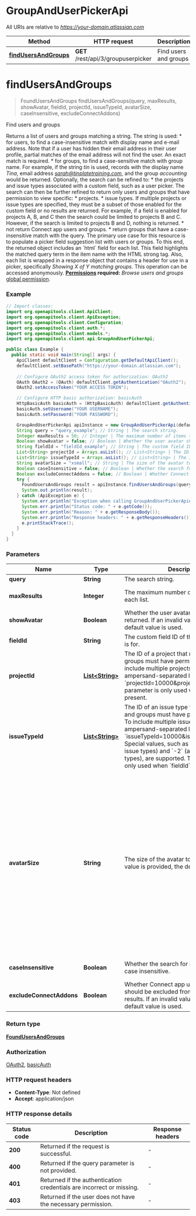 # GroupAndUserPickerApi

All URIs are relative to *https://your-domain.atlassian.com*

Method | HTTP request | Description
------------- | ------------- | -------------
[**findUsersAndGroups**](GroupAndUserPickerApi.md#findUsersAndGroups) | **GET** /rest/api/3/groupuserpicker | Find users and groups


<a name="findUsersAndGroups"></a>
# **findUsersAndGroups**
> FoundUsersAndGroups findUsersAndGroups(query, maxResults, showAvatar, fieldId, projectId, issueTypeId, avatarSize, caseInsensitive, excludeConnectAddons)

Find users and groups

Returns a list of users and groups matching a string. The string is used:   *  for users, to find a case-insensitive match with display name and e-mail address. Note that if a user has hidden their email address in their user profile, partial matches of the email address will not find the user. An exact match is required.  *  for groups, to find a case-sensitive match with group name.  For example, if the string *tin* is used, records with the display name *Tina*, email address *sarah@tinplatetraining.com*, and the group *accounting* would be returned.  Optionally, the search can be refined to:   *  the projects and issue types associated with a custom field, such as a user picker. The search can then be further refined to return only users and groups that have permission to view specific:           *  projects.      *  issue types.          If multiple projects or issue types are specified, they must be a subset of those enabled for the custom field or no results are returned. For example, if a field is enabled for projects A, B, and C then the search could be limited to projects B and C. However, if the search is limited to projects B and D, nothing is returned.  *  not return Connect app users and groups.  *  return groups that have a case-insensitive match with the query.  The primary use case for this resource is to populate a picker field suggestion list with users or groups. To this end, the returned object includes an &#x60;html&#x60; field for each list. This field highlights the matched query term in the item name with the HTML strong tag. Also, each list is wrapped in a response object that contains a header for use in a picker, specifically *Showing X of Y matching groups*.  This operation can be accessed anonymously.  **[Permissions](#permissions) required:** *Browse users and groups* [global permission](https://confluence.atlassian.com/x/yodKLg).

### Example
```java
// Import classes:
import org.openapitools.client.ApiClient;
import org.openapitools.client.ApiException;
import org.openapitools.client.Configuration;
import org.openapitools.client.auth.*;
import org.openapitools.client.models.*;
import org.openapitools.client.api.GroupAndUserPickerApi;

public class Example {
  public static void main(String[] args) {
    ApiClient defaultClient = Configuration.getDefaultApiClient();
    defaultClient.setBasePath("https://your-domain.atlassian.com");
    
    // Configure OAuth2 access token for authorization: OAuth2
    OAuth OAuth2 = (OAuth) defaultClient.getAuthentication("OAuth2");
    OAuth2.setAccessToken("YOUR ACCESS TOKEN");

    // Configure HTTP basic authorization: basicAuth
    HttpBasicAuth basicAuth = (HttpBasicAuth) defaultClient.getAuthentication("basicAuth");
    basicAuth.setUsername("YOUR USERNAME");
    basicAuth.setPassword("YOUR PASSWORD");

    GroupAndUserPickerApi apiInstance = new GroupAndUserPickerApi(defaultClient);
    String query = "query_example"; // String | The search string.
    Integer maxResults = 50; // Integer | The maximum number of items to return in each list.
    Boolean showAvatar = false; // Boolean | Whether the user avatar should be returned. If an invalid value is provided, the default value is used.
    String fieldId = "fieldId_example"; // String | The custom field ID of the field this request is for.
    List<String> projectId = Arrays.asList(); // List<String> | The ID of a project that returned users and groups must have permission to view. To include multiple projects, provide an ampersand-separated list. For example, `projectId=10000&projectId=10001`. This parameter is only used when `fieldId` is present.
    List<String> issueTypeId = Arrays.asList(); // List<String> | The ID of an issue type that returned users and groups must have permission to view. To include multiple issue types, provide an ampersand-separated list. For example, `issueTypeId=10000&issueTypeId=10001`. Special values, such as `-1` (all standard issue types) and `-2` (all subtask issue types), are supported. This parameter is only used when `fieldId` is present.
    String avatarSize = "xsmall"; // String | The size of the avatar to return. If an invalid value is provided, the default value is used.
    Boolean caseInsensitive = false; // Boolean | Whether the search for groups should be case insensitive.
    Boolean excludeConnectAddons = false; // Boolean | Whether Connect app users and groups should be excluded from the search results. If an invalid value is provided, the default value is used.
    try {
      FoundUsersAndGroups result = apiInstance.findUsersAndGroups(query, maxResults, showAvatar, fieldId, projectId, issueTypeId, avatarSize, caseInsensitive, excludeConnectAddons);
      System.out.println(result);
    } catch (ApiException e) {
      System.err.println("Exception when calling GroupAndUserPickerApi#findUsersAndGroups");
      System.err.println("Status code: " + e.getCode());
      System.err.println("Reason: " + e.getResponseBody());
      System.err.println("Response headers: " + e.getResponseHeaders());
      e.printStackTrace();
    }
  }
}
```

### Parameters

Name | Type | Description  | Notes
------------- | ------------- | ------------- | -------------
 **query** | **String**| The search string. |
 **maxResults** | **Integer**| The maximum number of items to return in each list. | [optional] [default to 50]
 **showAvatar** | **Boolean**| Whether the user avatar should be returned. If an invalid value is provided, the default value is used. | [optional] [default to false]
 **fieldId** | **String**| The custom field ID of the field this request is for. | [optional]
 **projectId** | [**List&lt;String&gt;**](String.md)| The ID of a project that returned users and groups must have permission to view. To include multiple projects, provide an ampersand-separated list. For example, &#x60;projectId&#x3D;10000&amp;projectId&#x3D;10001&#x60;. This parameter is only used when &#x60;fieldId&#x60; is present. | [optional]
 **issueTypeId** | [**List&lt;String&gt;**](String.md)| The ID of an issue type that returned users and groups must have permission to view. To include multiple issue types, provide an ampersand-separated list. For example, &#x60;issueTypeId&#x3D;10000&amp;issueTypeId&#x3D;10001&#x60;. Special values, such as &#x60;-1&#x60; (all standard issue types) and &#x60;-2&#x60; (all subtask issue types), are supported. This parameter is only used when &#x60;fieldId&#x60; is present. | [optional]
 **avatarSize** | **String**| The size of the avatar to return. If an invalid value is provided, the default value is used. | [optional] [default to xsmall] [enum: xsmall, xsmall@2x, xsmall@3x, small, small@2x, small@3x, medium, medium@2x, medium@3x, large, large@2x, large@3x, xlarge, xlarge@2x, xlarge@3x, xxlarge, xxlarge@2x, xxlarge@3x, xxxlarge, xxxlarge@2x, xxxlarge@3x]
 **caseInsensitive** | **Boolean**| Whether the search for groups should be case insensitive. | [optional] [default to false]
 **excludeConnectAddons** | **Boolean**| Whether Connect app users and groups should be excluded from the search results. If an invalid value is provided, the default value is used. | [optional] [default to false]

### Return type

[**FoundUsersAndGroups**](FoundUsersAndGroups.md)

### Authorization

[OAuth2](../README.md#OAuth2), [basicAuth](../README.md#basicAuth)

### HTTP request headers

 - **Content-Type**: Not defined
 - **Accept**: application/json

### HTTP response details
| Status code | Description | Response headers |
|-------------|-------------|------------------|
**200** | Returned if the request is successful. |  -  |
**400** | Returned if the query parameter is not provided. |  -  |
**401** | Returned if the authentication credentials are incorrect or missing. |  -  |
**403** | Returned if the user does not have the necessary permission. |  -  |

